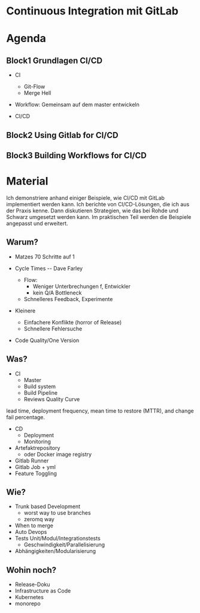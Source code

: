 

# Continuous Integration mit GitLab

# Agenda

## Block1 Grundlagen CI/CD

 * CI
   * Git-Flow
   * Merge Hell
 * Workflow: Gemeinsam auf dem master entwickeln

 * CI/CD

## Block2 Using Gitlab for CI/CD


## Block3 Building Workflows for CI/CD

# Material

Ich demonstriere anhand einiger Beispiele, wie CI/CD mit GitLab implementiert werden kann. Ich berichte von CI/CD-Lösungen, die ich aus der Praxis kenne. Dann diskutieren Strategien, wie das bei Rohde und Schwarz umgesetzt werden kann. Im praktischen Teil werden die Beispiele angepasst und erweitert.

## Warum?
 * Matzes 70 Schritte auf 1

 * Cycle Times -- Dave Farley
   * Flow:
     - Weniger Unterbrechungen f, Entwickler
     - kein Q/A Bottleneck
   * Schnelleres Feedback, Experimente
 * Kleinere
   * Einfachere Konflikte (horror of Release)
   * Schnellere Fehlersuche
 * Code Quality/One Version

## Was?

 * CI
    * Master
    * Build system
    * Build Pipeline
    * Reviews Quality Curve

lead time, deployment frequency, mean time to restore (MTTR), and change fail percentage.

 * CD
    * Deployment
    * Monitoring
 * Artefaktrepository
   * oder Docker image registry
 * Gitlab Runner
 * Gitlab Job + yml
 * Feature Toggling

## Wie?

 * Trunk based Development
   - worst way to use branches
   - zeromq way
 * When to merge
 * Auto Devops
 * Tests Unit/Modul/Integrationstests
   - Geschwindigkeit/Parallelisierung
 * Abhängigkeiten/Modularisierung



## Wohin noch?

 * Release-Doku
 * Infrastructure as Code
 * Kubernetes
 * monorepo
